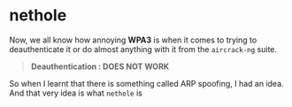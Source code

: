 # nethole

Now, we all know how annoying **WPA3** is when it comes to trying to deauthenticate it or do almost anything with it from the `aircrack-ng` suite.

>  **Deauthentication : DOES NOT WORK**

So when I learnt that there is something called ARP spoofing, I had an idea.   
And that very idea is what `nethole` is
